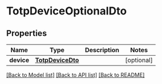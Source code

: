 # TotpDeviceOptionalDto

## Properties
Name | Type | Description | Notes
------------ | ------------- | ------------- | -------------
**device** | [**TotpDeviceDto**](TotpDeviceDto) |  | [optional] 

[[Back to Model list]](../README#documentation-for-models) [[Back to API list]](../README#documentation-for-api-endpoints) [[Back to README]](../README)


